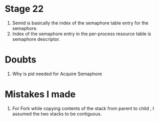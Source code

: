 # Stage 22
1. Semid is basically the index of the semaphore table entry for the semaphore.
2. Index of the semaphore  entry in the per-process resource table is semaphore descriptor.

# Doubts
1. Why is pid needed for Acquire Semaphore

# Mistakes I made
1. For Fork while copying contents of the stack from parent to child , I assumed the two stacks to be contiguous.